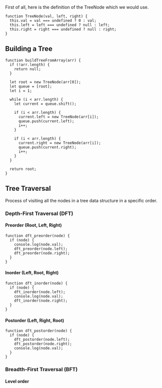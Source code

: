 
First of all, here is the definition of the TreeNode which we would use.

```
function TreeNode(val, left, right) {
  this.val = val === undefined ? 0 : val;
  this.left = left === undefined ? null : left;
  this.right = right === undefined ? null : right;
}

```

## Building a Tree

```
function buildTreeFromArray(arr) {
  if (!arr.length) {
    return null;
  }

  let root = new TreeNode(arr[0]);
  let queue = [root];
  let i = 1;

  while (i < arr.length) {
    let current = queue.shift();

    if (i < arr.length) {
      current.left = new TreeNode(arr[i]);
      queue.push(current.left);
      i++;
    }

    if (i < arr.length) {
      current.right = new TreeNode(arr[i]);
      queue.push(current.right);
      i++;
    }
  }

  return root;
}
```

## Tree Traversal

Process of visiting all the nodes in a tree data structure in a specific order. 

### Depth-First Traversal (DFT)

#### Preorder (Root, Left, Right)

```
function dft_preorder(node) {
  if (node) {
    console.log(node.val);
    dft_preorder(node.left);
    dft_preorder(node.right);
  }
}
```
#### Inorder (Left, Root, Right)

```
function dft_inorder(node) {
  if (node) {
    dft_inorder(node.left);
    console.log(node.val);
    dft_inorder(node.right);
  }
}
```

#### Postorder (Left, Right, Root)

```
function dft_postorder(node) {
  if (node) {
    dft_postorder(node.left);
    dft_postorder(node.right);
    console.log(node.val);
  }
}
```
### Breadth-First Traversal (BFT)

#### Level order